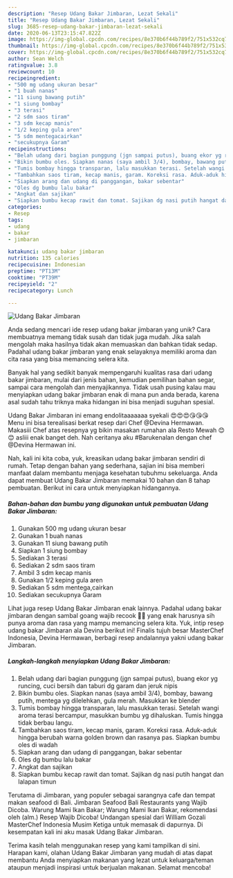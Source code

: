 ```yaml
---
description: "Resep Udang Bakar Jimbaran, Lezat Sekali"
title: "Resep Udang Bakar Jimbaran, Lezat Sekali"
slug: 3685-resep-udang-bakar-jimbaran-lezat-sekali
date: 2020-06-13T23:15:47.822Z
image: https://img-global.cpcdn.com/recipes/8e370b6f44b789f2/751x532cq70/udang-bakar-jimbaran-foto-resep-utama.jpg
thumbnail: https://img-global.cpcdn.com/recipes/8e370b6f44b789f2/751x532cq70/udang-bakar-jimbaran-foto-resep-utama.jpg
cover: https://img-global.cpcdn.com/recipes/8e370b6f44b789f2/751x532cq70/udang-bakar-jimbaran-foto-resep-utama.jpg
author: Sean Welch
ratingvalue: 3.8
reviewcount: 10
recipeingredient:
- "500 mg udang ukuran besar"
- "1 buah nanas"
- "11 siung bawang putih"
- "1 siung bombay"
- "3 terasi"
- "2 sdm saos tiram"
- "3 sdm kecap manis"
- "1/2 keping gula aren"
- "5 sdm mentegacairkan"
- "secukupnya Garam"
recipeinstructions:
- "Belah udang dari bagian punggung (jgn sampai putus), buang ekor yg runcing, cuci bersih dan taburi dg garam dan jeruk nipis"
- "Bikin bumbu oles. Siapkan nanas (saya ambil 3/4), bombay, bawang putih, mentega yg dilelehkan, gula merah. Masukkan ke blender"
- "Tumis bombay hingga transparan, lalu masukkan terasi. Setelah wangi aroma terasi bercampur, masukkan bumbu yg dihaluskan. Tumis hingga tidak berbau langu."
- "Tambahkan saos tiram, kecap manis, garam. Koreksi rasa. Aduk-aduk hingga berubah warna golden brown dan rasanya pas. Siapkan bumbu oles di wadah"
- "Siapkan arang dan udang di panggangan, bakar sebentar"
- "Oles dg bumbu lalu bakar"
- "Angkat dan sajikan"
- "Siapkan bumbu kecap rawit dan tomat. Sajikan dg nasi putih hangat dan lalapan timun"
categories:
- Resep
tags:
- udang
- bakar
- jimbaran

katakunci: udang bakar jimbaran 
nutrition: 135 calories
recipecuisine: Indonesian
preptime: "PT13M"
cooktime: "PT39M"
recipeyield: "2"
recipecategory: Lunch

---
```



![Udang Bakar Jimbaran](https://img-global.cpcdn.com/recipes/8e370b6f44b789f2/751x532cq70/udang-bakar-jimbaran-foto-resep-utama.jpg)

Anda sedang mencari ide resep udang bakar jimbaran yang unik? Cara membuatnya memang tidak susah dan tidak juga mudah. Jika salah mengolah maka hasilnya tidak akan memuaskan dan bahkan tidak sedap. Padahal udang bakar jimbaran yang enak selayaknya memiliki aroma dan cita rasa yang bisa memancing selera kita.

Banyak hal yang sedikit banyak mempengaruhi kualitas rasa dari udang bakar jimbaran, mulai dari jenis bahan, kemudian pemilihan bahan segar, sampai cara mengolah dan menyajikannya. Tidak usah pusing kalau mau menyiapkan udang bakar jimbaran enak di mana pun anda berada, karena asal sudah tahu triknya maka hidangan ini bisa menjadi suguhan spesial.

Udang Bakar Jimbaran ini emang endolitaaaaaaa syekali 😍😍😍😘😘😘 Menu ini bisa terealisasi berkat resep dari Chef @Devina Hermawan. Makasiii Chef atas resepnya yg bikin masakan rumahan ala Resto Mewah 😊😊 asliii enak banget deh. Nah ceritanya aku #Barukenalan dengan chef @Devina Hermawan ini.


Nah, kali ini kita coba, yuk, kreasikan udang bakar jimbaran sendiri di rumah. Tetap dengan bahan yang sederhana, sajian ini bisa memberi manfaat dalam membantu menjaga kesehatan tubuhmu sekeluarga. Anda dapat membuat Udang Bakar Jimbaran memakai 10 bahan dan 8 tahap pembuatan. Berikut ini cara untuk menyiapkan hidangannya.

<!--inarticleads1-->

##### Bahan-bahan dan bumbu yang digunakan untuk pembuatan Udang Bakar Jimbaran:

1. Gunakan 500 mg udang ukuran besar
1. Gunakan 1 buah nanas
1. Gunakan 11 siung bawang putih
1. Siapkan 1 siung bombay
1. Sediakan 3 terasi
1. Sediakan 2 sdm saos tiram
1. Ambil 3 sdm kecap manis
1. Gunakan 1/2 keping gula aren
1. Sediakan 5 sdm mentega,cairkan
1. Sediakan secukupnya Garam


Lihat juga resep Udang Bakar Jimbaran enak lainnya. Padahal udang bakar jimbaran dengan sambal goang wajib recook 👍🏻 yang enak harusnya sih punya aroma dan rasa yang mampu memancing selera kita. Yuk, intip resep udang bakar Jimbaran ala Devina berikut ini! Finalis tujuh besar MasterChef Indonesia, Devina Hermawan, berbagi resep andalannya yakni udang bakar Jimbaran. 

<!--inarticleads2-->

##### Langkah-langkah menyiapkan Udang Bakar Jimbaran:

1. Belah udang dari bagian punggung (jgn sampai putus), buang ekor yg runcing, cuci bersih dan taburi dg garam dan jeruk nipis
1. Bikin bumbu oles. Siapkan nanas (saya ambil 3/4), bombay, bawang putih, mentega yg dilelehkan, gula merah. Masukkan ke blender
1. Tumis bombay hingga transparan, lalu masukkan terasi. Setelah wangi aroma terasi bercampur, masukkan bumbu yg dihaluskan. Tumis hingga tidak berbau langu.
1. Tambahkan saos tiram, kecap manis, garam. Koreksi rasa. Aduk-aduk hingga berubah warna golden brown dan rasanya pas. Siapkan bumbu oles di wadah
1. Siapkan arang dan udang di panggangan, bakar sebentar
1. Oles dg bumbu lalu bakar
1. Angkat dan sajikan
1. Siapkan bumbu kecap rawit dan tomat. Sajikan dg nasi putih hangat dan lalapan timun


Terutama di Jimbaran, yang populer sebagai sarangnya cafe dan tempat makan seafood di Bali. Jimbaran Seafood Bali Restaurants yang Wajib Dicoba. Warung Mami Ikan Bakar; Warung Mami Ikan Bakar, rekomendasi oleh (alm.) Resep Wajib Dicoba! Undangan spesial dari William Gozali MasterChef Indonesia Musim Ketiga untuk memasak di dapurnya. Di kesempatan kali ini aku masak Udang Bakar Jimbaran. 

Terima kasih telah menggunakan resep yang kami tampilkan di sini. Harapan kami, olahan Udang Bakar Jimbaran yang mudah di atas dapat membantu Anda menyiapkan makanan yang lezat untuk keluarga/teman ataupun menjadi inspirasi untuk berjualan makanan. Selamat mencoba!
